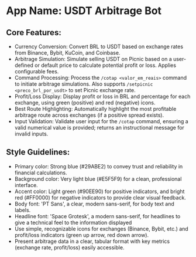 # **App Name**: USDT Arbitrage Bot

## Core Features:

- Currency Conversion: Convert BRL to USDT based on exchange rates from Binance, Bybit, KuCoin, and Coinbase.
- Arbitrage Simulation: Simulate selling USDT on Picnic based on a user-defined or default price to calculate potential profit or loss. Applies configurable fees.
- Command Processing: Process the `/cotap <valor_em_reais>` command to initiate arbitrage simulations. Also supports `/setpicnic <preco_brl_por_usdt>` to set Picnic exchange rate.
- Profit/Loss Display: Display profit or loss in BRL and percentage for each exchange, using green (positive) and red (negative) icons. 
- Best Route Highlighting: Automatically highlight the most profitable arbitrage route across exchanges (if a positive spread exists).
- Input Validation: Validate user input for the `/cotap` command, ensuring a valid numerical value is provided; returns an instructional message for invalid inputs.

## Style Guidelines:

- Primary color: Strong blue (#29ABE2) to convey trust and reliability in financial calculations.
- Background color: Very light blue (#E5F5F9) for a clean, professional interface.
- Accent color: Light green (#90EE90) for positive indicators, and bright red (#FF0000) for negative indicators to provide clear visual feedback.
- Body font: 'PT Sans', a clear, modern sans-serif, for body text and labels.
- Headline font: 'Space Grotesk', a modern sans-serif, for headlines to give a technical feel to the information displayed
- Use simple, recognizable icons for exchanges (Binance, Bybit, etc.) and profit/loss indicators (green up arrow, red down arrow).
- Present arbitrage data in a clear, tabular format with key metrics (exchange rate, profit/loss) easily accessible.